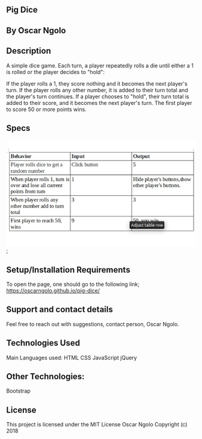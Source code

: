 ## Pig Dice

## By Oscar Ngolo

## Description

A simple dice game. Each turn, a player repeatedly rolls a die until either a 1 is rolled or the player decides to "hold":

If the player rolls a 1, they score nothing and it becomes the next player's turn.
If the player rolls any other number, it is added to their turn total and the player's turn continues.
If a player chooses to "hold", their turn total is added to their score, and it becomes the next player's turn.
The first player to score 50 or more points wins.

## Specs

![](images/bdd.jpeg);

## Setup/Installation Requirements

To open the page, one should go to the following link; https://oscarngolo.github.io/pig-dice/

## Support and contact details

Feel free to reach out with suggestions, contact person, Oscar Ngolo.

## Technologies Used

Main Languages used:
HTML
CSS
JavaScript
jQuery

## Other Technologies:

Bootstrap

## License

This project is licensed under the MIT License
Oscar Ngolo Copyright (c) 2018
